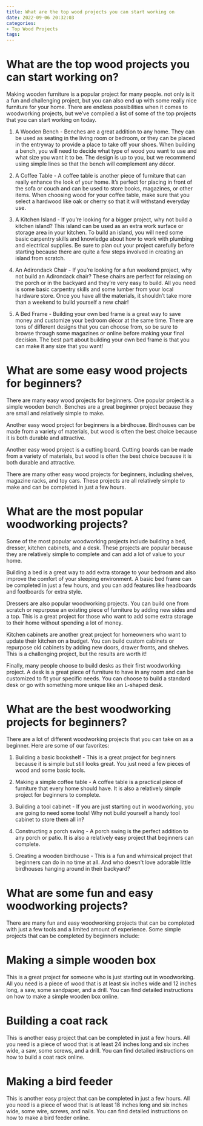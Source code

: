 ```yaml
---
title: What are the top wood projects you can start working on
date: 2022-09-06 20:32:03
categories:
- Top Wood Projects
tags:
---
```



#  What are the top wood projects you can start working on?

Making wooden furniture is a popular project for many people. not only is it a fun and challenging project, but you can also end up with some really nice furniture for your home. There are endless possibilities when it comes to woodworking projects, but we’ve compiled a list of some of the top projects that you can start working on today.

1. A Wooden Bench - Benches are a great addition to any home. They can be used as seating in the living room or bedroom, or they can be placed in the entryway to provide a place to take off your shoes. When building a bench, you will need to decide what type of wood you want to use and what size you want it to be. The design is up to you, but we recommend using simple lines so that the bench will complement any décor.

2. A Coffee Table - A coffee table is another piece of furniture that can really enhance the look of your home. It’s perfect for placing in front of the sofa or couch and can be used to store books, magazines, or other items. When choosing wood for your coffee table, make sure that you select a hardwood like oak or cherry so that it will withstand everyday use.

3. A Kitchen Island - If you’re looking for a bigger project, why not build a kitchen island? This island can be used as an extra work surface or storage area in your kitchen. To build an island, you will need some basic carpentry skills and knowledge about how to work with plumbing and electrical supplies. Be sure to plan out your project carefully before starting because there are quite a few steps involved in creating an island from scratch.

4. An Adirondack Chair - If you’re looking for a fun weekend project, why not build an Adirondack chair? These chairs are perfect for relaxing on the porch or in the backyard and they’re very easy to build. All you need is some basic carpentry skills and some lumber from your local hardware store. Once you have all the materials, it shouldn’t take more than a weekend to build yourself a new chair!

5. A Bed Frame - Building your own bed frame is a great way to save money and customize your bedroom décor at the same time. There are tons of different designs that you can choose from, so be sure to browse through some magazines or online before making your final decision. The best part about building your own bed frame is that you can make it any size that you want!

#  What are some easy wood projects for beginners?

There are many easy wood projects for beginners. One popular project is a simple wooden bench. Benches are a great beginner project because they are small and relatively simple to make.

Another easy wood project for beginners is a birdhouse. Birdhouses can be made from a variety of materials, but wood is often the best choice because it is both durable and attractive.

Another easy wood project is a cutting board. Cutting boards can be made from a variety of materials, but wood is often the best choice because it is both durable and attractive.

There are many other easy wood projects for beginners, including shelves, magazine racks, and toy cars. These projects are all relatively simple to make and can be completed in just a few hours.

#  What are the most popular woodworking projects?

Some of the most popular woodworking projects include building a bed, dresser, kitchen cabinets, and a desk. These projects are popular because they are relatively simple to complete and can add a lot of value to your home.

Building a bed is a great way to add extra storage to your bedroom and also improve the comfort of your sleeping environment. A basic bed frame can be completed in just a few hours, and you can add features like headboards and footboards for extra style.

Dressers are also popular woodworking projects. You can build one from scratch or repurpose an existing piece of furniture by adding new sides and a top. This is a great project for those who want to add some extra storage to their home without spending a lot of money.

Kitchen cabinets are another great project for homeowners who want to update their kitchen on a budget. You can build custom cabinets or repurpose old cabinets by adding new doors, drawer fronts, and shelves. This is a challenging project, but the results are worth it!

Finally, many people choose to build desks as their first woodworking project. A desk is a great piece of furniture to have in any room and can be customized to fit your specific needs. You can choose to build a standard desk or go with something more unique like an L-shaped desk.

#  What are the best woodworking projects for beginners?

There are a lot of different woodworking projects that you can take on as a beginner. Here are some of our favorites:

1) Building a basic bookshelf - This is a great project for beginners because it is simple but still looks great. You just need a few pieces of wood and some basic tools.

2) Making a simple coffee table - A coffee table is a practical piece of furniture that every home should have. It is also a relatively simple project for beginners to complete.

3) Building a tool cabinet - If you are just starting out in woodworking, you are going to need some tools! Why not build yourself a handy tool cabinet to store them all in?

4) Constructing a porch swing - A porch swing is the perfect addition to any porch or patio. It is also a relatively easy project that beginners can complete.

5) Creating a wooden birdhouse - This is a fun and whimsical project that beginners can do in no time at all. And who doesn't love adorable little birdhouses hanging around in their backyard?

#  What are some fun and easy woodworking projects?

There are many fun and easy woodworking projects that can be completed with just a few tools and a limited amount of experience. Some simple projects that can be completed by beginners include:

# Making a simple wooden box

This is a great project for someone who is just starting out in woodworking. All you need is a piece of wood that is at least six inches wide and 12 inches long, a saw, some sandpaper, and a drill. You can find detailed instructions on how to make a simple wooden box online.

# Building a coat rack

This is another easy project that can be completed in just a few hours. All you need is a piece of wood that is at least 24 inches long and six inches wide, a saw, some screws, and a drill. You can find detailed instructions on how to build a coat rack online.

# Making a bird feeder

This is another easy project that can be completed in just a few hours. All you need is a piece of wood that is at least 18 inches long and six inches wide, some wire, screws, and nails. You can find detailed instructions on how to make a bird feeder online.